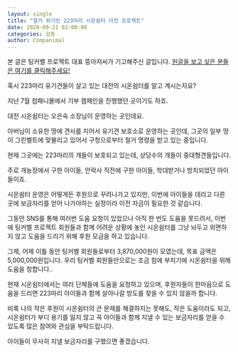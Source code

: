 ```yaml
---
layout: single
title: "철거 위기인 223마리 시온쉼터 이전 프로젝트"
date: 2020-09-21 02:00:00
categories: 감동
author: Companimal
---
```


본 글은 팅커벨 프로젝트 대표 뚱아저씨가 기고해주신 글입니다. [원글을 보고 싶은 분들은 여기를 클릭해주세요!](https://blog.naver.com/tinkerbell-project/222090732891)

혹시 223마리 유기견들이 살고 있는 대전의 시온쉼터를 알고 계시는지요?

지난 7월 컴패니몰에서 기부 캠페인을 진행했던 곳이기도 하죠.

대전 시온쉼터는 오은숙 소장님이 운영하는 곳인데요.

아버님이 소유한 땅에 견사를 지어서 유기견 보호소로 운영하는 곳인데, 그곳의 일부 땅이 그린벨트에 맞물리고 있어서 구청으로부터 철거 명령을 받고 있는 중입니다.

현재 그곳에는 223마리의 개들이 보호되고 있는데, 상당수의 개들이 중대형견들입니다.

주로 개농장에서 구한 아이들, 안락사 직전에 구한 아이들, 학대받거나 방치되었던 아이들이죠.

시온쉼터 운영은 어떻게든 후원으로 꾸려나가고 있지만, 이번에 아이들을 데리고 다른 곳에 보금자리를 얻어 나가야하는 실정이라 이전 자금이 필요한 것 같습니다.

그동안 SNS를 통해 여러번 도움 요청이 있었으나 아직 한 번도 도움을 못드려서, 이번에 팅커벨 프로젝트 회원들과 함께 어려운 상황에 놓인 시온쉼터를 그냥 놔두고 외면하지 않고 도움을 드리기 위해 후원 모금을 하고 있습니다.

그제, 어제 이틀 동안 팅커벨 회원들로부터 3,870,000원이 모였는데, 목표 금액은 5,000,000원입니다. 우리 팅커벨 회원들만으로는 조금 힘에 부치기에 시온쉼터을 위해 도움을 청합니다..

현재 시온쉼터에서는 여러 단체들에 도움을 요청하고 있으며, 후원자들이 한마음으로 도움을 드리면 223마리 아이들과 함께 살아나갈 방도를 찾을 수 있지 않을까 합니다.

비록 나의 작은 후원이 시온쉼터의 큰 문제를 해결하지는 못해도, 작은 도움이라도 되고, 시온쉼터가 부디 용기를 잃지 않고 꼭 아이들과 함께 지낼 수 있는 보금자리를 얻을 수 있도록 많은 참여와 관심을 부탁드립니다.

아이들이 무사히 지낼 보금자리를 구했으면 좋겠습니다.

[](https://blog.naver.com/tinkerbell-project/222090732891)
